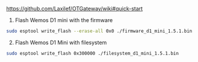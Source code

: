 https://github.com/Laxilef/OTGateway/wiki#quick-start

1. Flash Wemos D1 mini with the firmware

```bash
sudo esptool write_flash --erase-all 0x0 ./firmware_d1_mini_1.5.1.bin
```

2. Flash Wemos D1 Mini with filesystem

```bash
sudo esptool write_flash 0x300000 ./filesystem_d1_mini_1.5.1.bin
```


